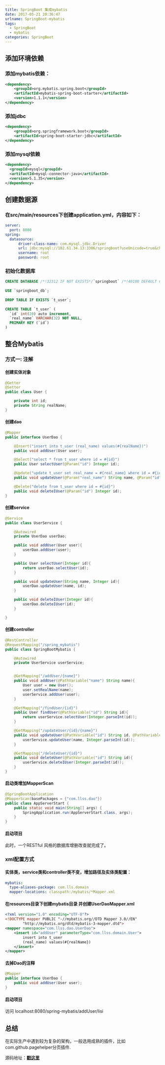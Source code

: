 ```yaml
---
title: SpringBoot 集成mybatis
date: 2017-05-21 20:36:47
urlname: SpringBoot-mybatis
tags:
  - SpringBoot
  - mybatis
categories: SpringBoot
---
```


## 添加环境依赖
### 添加mybatis依赖：
```xml
<dependency>
	<groupId>org.mybatis.spring.boot</groupId>
	<artifactId>mybatis-spring-boot-starter</artifactId>
	<version>1.1.1</version>
</dependency>
```
### 添加jdbc
```xml
<dependency>
	<groupId>org.springframework.boot</groupId>
	<artifactId>spring-boot-starter-jdbc</artifactId>
</dependency>
```
<!-- more -->
### 添加mysql依赖
```xml
<dependency>
  <groupId>mysql</groupId>
  <artifactId>mysql-connector-java</artifactId>
  <version>5.1.35</version>
</dependency>
```
## 创建数据源
### 在src/main/resources下创建application.yml，内容如下：
```yaml
server:
  port: 8080
spring:
  datasource:
      driver-class-name: com.mysql.jdbc.Driver
      url: jdbc:mysql://182.61.34.13:3306/springboot?useUnicode=true&characterEncoding=UTF-8&allowMultiQueries=true
      username: root
      password: root
```
### 初始化数据库

```sql
CREATE DATABASE /*!32312 IF NOT EXISTS*/`springboot` /*!40100 DEFAULT CHARACTER SET utf8 */;
 
USE `springboot_db`;
 
DROP TABLE IF EXISTS `t_user`;
 
CREATE TABLE `t_user` (
  `id` int(20) auto increment,
  `real_name` VARCHAR(32) NOT NULL, 
  PRIMARY KEY (`id`)
) 
```

## 整合Mybatis
### 方式一: 注解
#### 创建实体对象
```java
@Getter
@Setter
public class User {

    private int id;
    private String realName;
}
```
#### 创建dao
```java
@Mapper
public interface UserDao {

    @Insert("insert into t_user (real_name) values(#{realName})")
    public void addUser(User user);

    @Select("select * from t_user where id = #{id}")
    public User selectUser(@Param("id") Integer id);

    @Update("update t_user set real_name = #{real_name} where id = #{id}")
    public void updateUser(@Param("real_name") String name, @Param("id") Integer id);

    @Delete("delete from t_user where id = #{id}")
    public void deleteIUser(@Param("id") Integer id);
}
```
#### 创建service
```java
@Service
public class UserService {

    @Autowired
    private UserDao userDao;

    public void addUser(User user){
        userDao.addUser(user);
    }

    public User selectUser(Integer id){
        return userDao.selectUser(id);
    }

    public void updateUser(String name, Integer id){
        userDao.updateUser(name, id);
    }

    public void deleteIUser(Integer id){
        userDao.deleteIUser(id);
    }

}
```
#### 创建controller
```java
@RestController
@RequestMapping("/spring_mybatis")
public class SpringBootMybatis {

    @Autowired
    private UserService userService;


    @GetMapping("/addUser/{name}")
    public void addUser(@PathVariable("name") String name){
        User user = new User();
        user.setRealName(name);
        userService.addUser(user);
    }

    @GetMapping("/findUser/{id}")
    public User findUser(@PathVariable("id") String id){
        return userService.selectUser(Integer.parseInt(id));
    }

    @GetMapping("/updateUser/{id}/{name}")
    public void updateUser(@PathVariable("id") String id, @PathVariable("name") String name){
        userService.updateUser(name, Integer.parseInt(id));
    }

    @GetMapping("/deleteUser/{id}")
    public void deleteUser(@PathVariable("id") String id){
        userService.deleteIUser(Integer.parseInt(id));
    }
}
```
#### 启动类增加MapperScan

```java
@SpringBootApplication
@MapperScan(basePackages = {"com.llss.dao"})
public class AppServerStart {
    public static void main(String[] args) {
        SpringApplication.run(AppServerStart.class, args);
    }
}
```

#### 启动项目
此时，一个RESTful 风格的数据库增删改查就完成了。

### xml配置方式
#### 实体类，service类和controller类不变，增加路径及实体类配置：
```yaml
mybatis:
  type-aliases-package: com.lls.domain
  mapper-locations: classpath:/mybatis/*Mapper.xml

```
#### 在resources目录下创建mybatis目录 并创建UserDaoMapper.xml
```xml
<?xml version="1.0" encoding="UTF-8"?>
<!DOCTYPE mapper PUBLIC "-//mybatis.org//DTD Mapper 3.0//EN"
        "http://mybatis.org/dtd/mybatis-3-mapper.dtd">
<mapper namespace="com.llss.dao.UserDao">
    <insert id="addUser" parameterType="com.llss.domain.User">
        insert into t_user
        (real_name) values(#{realName})
    </insert>
</mapper>
```
#### 去掉Dao的注释
```java
@Mapper
public interface UserDao {
    public void addUser(User user);
}
```
#### 启动项目
访问 localhost:8080/spring-mybatis/addUser/lisi

## 总结
在实际生产中遇到较为复杂的架构，一般选用成熟的插件，比如com.github.pagehelper分页插件.


源码地址：[**戳这里**](https://github.com/llss6887/springboot/tree/master/springboot-mybatis "**戳这里**")













































